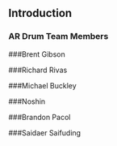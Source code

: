 ## Introduction

### AR Drum Team Members

###Brent Gibson

###Richard Rivas

###Michael Buckley

###Noshin

###Brandon Pacol

###Saidaer Saifuding
